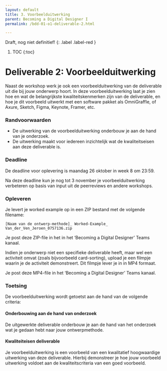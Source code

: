 ```yaml
---
layout: default
title: 3. Voorbeelduitwerking
parent: Becoming a Digital Designer I
permalink: /bdd-01-o1-deliverable-2.html

---
```

Draft, nog niet definitief!
{: .label .label-red }


1. TOC
{:toc}

# Deliverable 2: Voorbeelduitwerking

Naast de workshop werk je ook een voorbeelduitwerking van de deliverable uit die bij jouw onderwerp hoort. In deze voorbeelduitwerking laat je zien hoe en wat de belangrijkste kwaliteitskenmerken zijn van de deliverable, en hoe je dit voorbeeld uitwerkt met een software pakket als OmniGraffle, of Axure, Sketch, Figma, Keynote, Framer, etc.

### Randvoorwaarden

- De uitwerking van de voorbeelduitwerking onderbouw je aan de hand van je onderzoek.
- De uitwerking maakt voor iedereen inzichtelijk wat de kwaliteitseisen aan deze deliverable is.

### Deadline
De deadline voor oplevering is maandag 26 oktober in week 8 om 23:59.

Na deze deadline kun je nog tot 3 november je voorbeelduitwerking verbeteren op basis van input uit de peerreviews en andere workshops.

### Opleveren
Je levert je worked example op in een ZIP bestand met de volgende filename:

`[Naam van de ontwerp-methode]_ Worked-Example_ Van_der_Ven_Jeroen_0757136.zip`

Je post deze ZIP-file in het in het ‘Becoming a Digital Designer’ Teams kanaal.

Indien je onderwerp niet een specifieke deliverable heeft, maar wel een activiteit omvat (zoals bijvoorbeeld card-sorting), upload je een filmpje waarin je de activiteit demonstreert. Dit filmpje lever je in in MP4 formaat.

Je post deze MP4-file in het ‘Becoming a Digital Designer’ Teams kanaal.

### Toetsing
De voorbeelduitwerking wordt getoetst aan de hand van de volgende criteria:

#### Onderbouwing aan de hand van onderzoek

De uitgewerkte deliverable onderbouw je aan de hand van het onderzoek wat je gedaan hebt naar jouw ontwerpmethode.

#### Kwaliteiteisen deliverable

Je voorbeelduitwerking is een voorbeeld van een kwalitatief hoogwaardige uitwerking van deze deliverable. Hierbij demonstreer je hoe jouw voorbeeld uitwerking voldoet aan de kwaliteitscriteria van een goed voorbeeld.